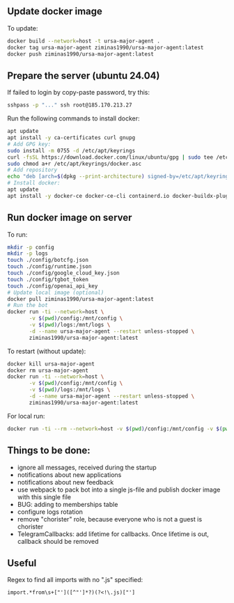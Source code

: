 ## Update docker image

To update:
```bash
docker build --network=host -t ursa-major-agent .
docker tag ursa-major-agent ziminas1990/ursa-major-agent:latest
docker push ziminas1990/ursa-major-agent:latest
```

## Prepare the server (ubuntu 24.04)
If failed to login by copy-paste password, try this:
```bash
sshpass -p "..." ssh root@185.170.213.27
```

Run the following commands to install docker:
```bash
apt update
apt install -y ca-certificates curl gnupg
# Add GPG key:
sudo install -m 0755 -d /etc/apt/keyrings
curl -fsSL https://download.docker.com/linux/ubuntu/gpg | sudo tee /etc/apt/keyrings/docker.asc > /dev/null
sudo chmod a+r /etc/apt/keyrings/docker.asc
# Add repository
echo "deb [arch=$(dpkg --print-architecture) signed-by=/etc/apt/keyrings/docker.asc] https://download.docker.com/linux/ubuntu $(lsb_release -cs) stable" | sudo tee /etc/apt/sources.list.d/docker.list > /dev/null
# Install docker:
apt update
apt install -y docker-ce docker-ce-cli containerd.io docker-buildx-plugin docker-compose-plugin
```


## Run docker image on server

To run:
```bash
mkdir -p config
mkdir -p logs
touch ./config/botcfg.json
touch ./config/runtime.json
touch ./config/google_cloud_key.json
touch ./config/tgbot_token
touch ./config/openai_api_key
# Update local image (optional)
docker pull ziminas1990/ursa-major-agent:latest
# Run the bot
docker run -ti --network=host \
       -v $(pwd)/config:/mnt/config \
       -v $(pwd)/logs:/mnt/logs \
       -d --name ursa-major-agent --restart unless-stopped \
       ziminas1990/ursa-major-agent:latest
```

To restart (without update):
```bash
docker kill ursa-major-agent
docker rm ursa-major-agent
docker run -ti --network=host \
       -v $(pwd)/config:/mnt/config \
       -v $(pwd)/logs:/mnt/logs \
       -d --name ursa-major-agent --restart unless-stopped \
       ziminas1990/ursa-major-agent:latest
```

For local run:
```bash
docker run -ti --rm --network=host -v $(pwd)/config:/mnt/config -v $(pwd)/logs:/mnt/logs --name ursa-major-agent ursa-major-agent:latest
```

## Things to be done:
* ignore all messages, received during the startup
* notifications about new applications
* notifications about new feedback
* use webpack to pack bot into a single js-file and publish docker image with this single file
* BUG: adding to memberships table
* configure logs rotation
* remove "chorister" role, because everyone who is not a guest is chorister
* TelegramCallbacks: add lifetime for callbacks. Once lifetime is out, callback should be removed

## Useful

Regex to find all imports with no ".js" specified:
```regex
import.*from\s+["']([^"']*?)(?<!\.js)["']
```